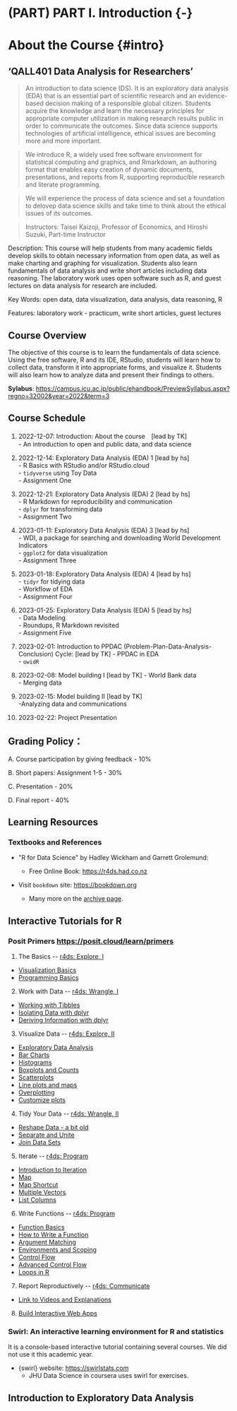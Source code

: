 # (PART) PART I. Introduction {-}
# About the Course {#intro}

## ‘QALL401 Data Analysis for Researchers’

> An introduction to data science (DS). It is an exploratory data analysis (EDA) that is an essential part of scientific research and an evidence-based decision making of a responsible global citizen. Students acquire the knowledge and learn the necessary principles for appropriate computer utilization in making research results public in order to communicate the outcomes. Since data science supports technologies of artificial intelligence, ethical issues are becoming more and more important.

> We introduce R, a widely used free software environment for statistical computing and graphics, and Rmarkdown, an authoring format that enables easy creation of dynamic documents, presentations, and reports from R, supporting reproducible research and literate programming.

> We will experience the process of data science and set a foundation to delovep data science skills and take time to think about the ethical issues of its outcomes.

> Instructors: Taisei Kaizoji, Professor of Economics, and Hiroshi Suzuki, Part-time Instructor

Description: This course will help students from many academic fields develop skills to obtain necessary information from open data, as well as make charting and graphing for visualization. Students also learn fundamentals of data analysis and write short articles including data reasoning. The laboratory work uses open software such as R, and guest lectures on data analysis for research are included.

Key Words: open data, data visualization, data analysis, data reasoning, R

Features: laboratory work - practicum, write short articles, guest lectures

## Course Overview

The objective of this course is to learn the fundamentals of data science. Using the free software, R and its IDE, RStudio, students will learn how to collect data, transform it into appropriate forms, and visualize it. Students will also learn how to analyze data and present their findings to others. 

**Sylabus**: https://campus.icu.ac.jp/public/ehandbook/PreviewSyllabus.aspx?regno=32002&year=2022&term=3

## Course Schedule

  1. 2022-12-07: Introduction: About the course　[lead by TK]  
    - An introduction to open and public data, and data science
  2. 2022-12-14: Exploratory Data Analysis (EDA) 1 [lead by hs]  
    - R Basics with RStudio and/or RStudio.cloud  
    - `tidyverse` using Toy Data  
    - Assignment One
    
  3. 2022-12-21: Exploratory Data Analysis (EDA) 2 [lead by hs]  
    - R Markdown for reproducibility and communication  
    - `dplyr` for transforming data  
    - Assignment Two
    
  4. 2023-01-11: Exploratory Data Analysis (EDA) 3 [lead by hs]  
    - WDI, a package for searching and downloading World Development Indicators  
    - `ggplot2` for data visualization  
    - Assignment Three
    
  5. 2023-01-18: Exploratory Data Analysis (EDA) 4 [lead by hs]  
    - `tidyr` for tidying data  
    - Workflow of EDA  
    - Assignment Four
    
  6. 2023-01-25: Exploratory Data Analysis (EDA) 5 [lead by hs]  
    - Data Modeling   
    - Roundups, R Markdown revisited  
    - Assignment Five
    
  7. 2023-02-01: Introduction to PPDAC (Problem-Plan-Data-Analysis-Conclusion) Cycle: [lead by TK]
    - PPDAC in EDA  
    - `owidR`
    
  8. 2023-02-08: Model building I [lead by TK]
    - World Bank data  
    - Merging data
    
  9. 2023-02-15: Model building II [lead by TK]  
    -Analyzing data and communications
    
  10. 2023-02-22: Project Presentation
  


## Grading Policy：

A. Course participation by giving feedback - 10%

B. Short papers: Assignment 1-5 - 30%

C. Presentation - 20%

D. Final report - 40%



## Learning Resources

### Textbooks and References

* "R for Data Science" by Hadley Wickham and Garrett Grolemund: 
  - Free Online Book: https://r4ds.had.co.nz

* Visit `bookdown` site: https://bookdown.org 
  - Many more on the [archive page](https://bookdown.org/home/archive/).


## Interactive Tutorials for R

### Posit Primers https://posit.cloud/learn/primers

1. The Basics -- [r4ds: Explore, I](https://r4ds.had.co.nz/explore-intro.html#explore-intro)
  - [Visualization Basics](https://rstudio.cloud/learn/primers/1.1)
  - [Programming Basics](https://rstudio.cloud/learn/primers/1.2)
2. Work with Data -- [r4ds: Wrangle, I](https://r4ds.had.co.nz/wrangle-intro.html#wrangle-intro)
  - [Working with Tibbles](https://rstudio.cloud/learn/primers/2.1)
  - [Isolating Data with dplyr](https://rstudio.cloud/learn/primers/2.2)
  - [Deriving Information with dplyr](https://rstudio.cloud/learn/primers/2.3)
3. Visualize Data -- [r4ds: Explore, II](https://r4ds.had.co.nz/explore-intro.html#explore-intro)
  - [Exploratory Data Analysis](https://rstudio.cloud/learn/primers/3.1)
  - [Bar Charts](https://rstudio.cloud/learn/primers/3.2)
  - [Histograms](https://rstudio.cloud/learn/primers/3.3)
  - [Boxplots and Counts](https://rstudio.cloud/learn/primers/3.4)
  - [Scatterplots](https://rstudio.cloud/learn/primers/3.5)
  - [Line plots and maps](https://rstudio.cloud/learn/primers/3.6)
  - [Overplotting](https://rstudio.cloud/learn/primers/3.7)
  - [Customize plots](https://rstudio.cloud/learn/primers/3.8)
4. Tidy Your Data -- [r4ds: Wrangle, II](https://r4ds.had.co.nz/wrangle-intro.html#wrangle-intro)
  - [Reshape Data - a bit old](https://rstudio.cloud/learn/primers/4.1)
  - [Separate and Unite](https://rstudio.cloud/learn/primers/4.2) 
  - [Join Data Sets](https://rstudio.cloud/learn/primers/4.3)
5. Iterate -- [r4ds: Program](https://r4ds.had.co.nz/program-intro.html#program-intro)
  - [Introduction to Iteration](https://rstudio.cloud/learn/primers/5.1)
  - [Map](https://rstudio.cloud/learn/primers/5.2)
  - [Map Shortcut](https://rstudio.cloud/learn/primers/5.3)
  - [Multiple Vectors](https://rstudio.cloud/learn/primers/5.3)
  - [List Columns](https://rstudio.cloud/learn/primers/5.4)
6. Write Functions -- [r4ds: Program](https://r4ds.had.co.nz/program-intro.html#program-intro)
  - [Function Basics](https://rstudio.cloud/learn/primers/6.1)
  - [How to Write a Function](https://rstudio.cloud/learn/primers/6.2)
  - [Argument Matching](https://rstudio.cloud/learn/primers/6.3)
  - [Environments and Scoping](https://rstudio.cloud/learn/primers/6.4)
  - [Control Flow](https://rstudio.cloud/learn/primers/6.5)
  - [Advanced Control Flow](https://rstudio.cloud/learn/primers/6.6)
  - [Loops in R](https://rstudio.cloud/learn/primers/6.7)
7. Report Reproductively -- [r4ds: Communicate](https://r4ds.had.co.nz/communicate-intro.html)
  - [Link to Videos and Explanations](https://rmarkdown.rstudio.com/lesson-1.html?_ga=2.215340127.979535829.1639794069-1104332695.1639233659)
8. [Build Interactive Web Apps](https://shiny.rstudio.com/tutorial/?_ga=2.149795838.979535829.1639794069-1104332695.1639233659)

### Swirl: An interactive learning environment for R and statistics

It is a console-based interactive tutorial containing several courses. We did not use it this academic year.

* {swirl} website: https://swirlstats.com
  - JHU Data Science in coursera uses swirl for exercises.
  
## Introduction to Exploratory Data Analysis


